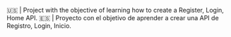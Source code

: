 🇺🇸 | Project with the objective of learning how to create a Register, Login, Home API.
🇪🇸 | Proyecto con el objetivo de aprender a crear una API de Registro, Login, Inicio.